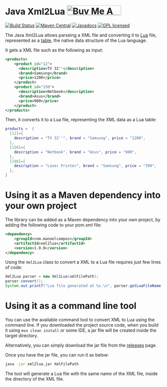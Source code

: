 # Java Xml2Lua <a href="https://buymeacoff.ee/manoelcampos" target="_blank"><img src="https://www.buymeacoffee.com/assets/img/custom_images/orange_img.png" alt="Buy Me A Coffee" style="height: 30px !important;width: 174px !important;box-shadow: 0px 3px 2px 0px rgba(190, 190, 190, 0.5) !important;-webkit-box-shadow: 0px 3px 2px 0px rgba(190, 190, 190, 0.5) !important;" ></a>
[![Build Status](https://travis-ci.org/manoelcampos/JavaXml2Lua.png?branch=master)](https://travis-ci.org/manoelcampos/JavaXml2Lua) [![Maven Central](https://maven-badges.herokuapp.com/maven-central/com.manoelcampos/xml2lua/badge.svg)](https://maven-badges.herokuapp.com/maven-central/com.manoelcampos/xml2lua) [![Javadocs](https://www.javadoc.io/badge/com.manoelcampos/xml2lua.svg)](https://www.javadoc.io/doc/com.manoelcampos/xml2lua) [![GPL licensed](https://img.shields.io/badge/license-GPL-blue.svg)](http://www.gnu.org/licenses/gpl-3.0)

The Java Xml2Lua allows parseing a XML file and converting it to [Lua](http://lua.org) file, represented as a [table](https://www.lua.org/pil/2.5.html), the native data structure of the Lua language.

It gets a XML file such as the following as input:

```xml
<products>
	<product id="12">
	  <description>TV 32''</description>
	  <brand>Samsung</brand>
	  <price>1200</price>
	</product>
	<product id="150">
	  <description>Netbook</description>
	  <brand>Asus</brand>
	  <price>900</price>
	</product>
</products>
```

Then, it converts it to a Lua file, representing the XML data as a Lua table:

```lua
products =  {
  [12]={
    description = "TV 32''", brand = "Samsung", price = "1200", 
  },
  [150]={
    description = "Netbook", brand = "Asus", price = "900", 
  },
  [198]={
    description = "Laser Printer", brand = "Samsung", price = "399", 
  },
}
```

# Using it as a Maven dependency into your own project

The library can be added as a Maven dependency into your own project, by adding the following code to your pom.xml file:

```xml
<dependency>
    <groupId>com.manoelcampos</groupId>
    <artifactId>xml2lua</artifactId>
    <version>1.0.0</version>
</dependency>
```

Using the `Xml2Lua` class to convert a XML to a Lua file requires just few lines of code:

```java
Xml2Lua parser = new Xml2Lua(xmlFilePath);
parser.convert();
System.out.printf("Lua file generated at %s.\n", parser.getLuaFileName());
```

# Using it as a command line tool

You can use the available command tool to convert XML to Lua using the command line.
If you downloaded the project source code, when you build it using `mvn clean install`
or some IDE, a jar file will be created inside the target directory.

Alternatively, you can simply download the jar file from the [releases](https://github.com/manoelcampos/JavaXml2Lua/releases) page.

Once you have the jar file, you can run it as below:

```bash
java -jar xml2lua.jar XmlFilePath
```

The tool will generate a Lua file with the same name of the XML file, inside the directory of the XML file.

